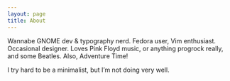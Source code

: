 ```yaml
---
layout: page
title: About
---
```


Wannabe GNOME dev & typography nerd. Fedora user, Vim enthusiast. 
Occasional designer. Loves Pink Floyd music, or anything progrock really, 
and some Beatles. Also, Adventure Time!

I try hard to be a minimalist, but I’m not doing very well.

[//]: # ( vim: set tw=72 fo=awntq spell spelllang=en:)
